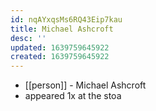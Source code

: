 ```yaml
---
id: nqAYxqsMs6RQ43Eip7kau
title: Michael Ashcroft
desc: ''
updated: 1639759645922
created: 1639759645922
---
```



- [[person]] - Michael Ashcroft
- appeared 1x at the stoa
